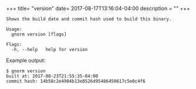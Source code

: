 +++
title= "version"
date= 2017-08-17T13:16:04-04:00
description = ""
+++

<!-- {{{gocog
package main
import (
    "fmt"
    "os"
    "github.com/sillydong/gnorm/cli"
    "github.com/sillydong/gnorm/environ"
)
func main() {
    fmt.Println("```plain")
    os.Stderr = os.Stdout
    x := cli.ParseAndRun(environ.Values{
        Stderr: os.Stdout,
        Stdout: os.Stdout,
        Args: []string{"help", "version"},
    })
    fmt.Println("```")
    os.Exit(x)
}
gocog}}} -->
```plain
Shows the build date and commit hash used to build this binary.

Usage:
  gnorm version [flags]

Flags:
  -h, --help   help for version
```
<!-- {{{end}}} -->

Example output:

```plain
$ gnorm version
built at: 2017-08-23T21:55:35-04:00
commit hash: 14b58c2e4904b13e8526d95486450617c5e0c4f6
```
